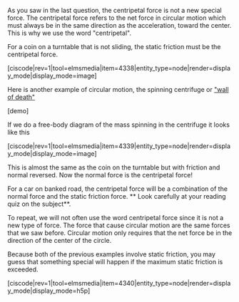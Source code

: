 As you saw in the last question, the centripetal force is not a new special force. The centripetal force refers to the net force in circular motion which must always be in the same direction as the acceleration, toward the center. This is why we use the word "centripetal".

For a coin on a turntable that is not sliding, the static friction must be the centripetal force. 

[ciscode|rev=1|tool=elmsmedia|item=4338|entity_type=node|render=display_mode|display_mode=image]

Here is another example of circular motion, the spinning centrifuge or <a href="https://en.wikipedia.org/wiki/Wall_of_death" target="_blank">"wall of death"</a> 

[demo]

If we do a free-body diagram of the mass spinning in the centrifuge it looks like this

[ciscode|rev=1|tool=elmsmedia|item=4339|entity_type=node|render=display_mode|display_mode=image]

This is almost the same as the coin on the turntable but with friction and normal reversed. Now the normal force is the centripetal force!

For a car on banked road, the centripetal force will be a combination of the normal force and the static friction force. ** Look carefully at your reading quiz on the subject**. 

<lrndesign-sidenote label="Instructor Note" icon="bookmark" bg-color="#c2e5f2">
To repeat, we will not often use the word centripetal force since it is not a new type of force. The force that cause circular motion are the same forces that we saw before. Circular motion only requires that the net force be in the direction of the center of the circle. 
</lrndesign-sidenote>


Because both of the previous examples involve static friction, you may guess that something special will happen if the maximum static friction is exceeded. 

[ciscode|rev=1|tool=elmsmedia|item=4340|entity_type=node|render=display_mode|display_mode=h5p]